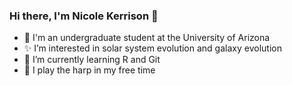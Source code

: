 ### Hi there, I'm Nicole Kerrison :wave:
- 🌵 I'm an undergraduate student at the University of Arizona
- :sparkles: I’m interested in solar system evolution and galaxy evolution
- :seedling: I’m currently learning R and Git
- :musical_note: I play the harp in my free time

<!---
nkerrison/nkerrison is a ✨ special ✨ repository because its `README.md` (this file) appears on your GitHub profile.
You can click the Preview link to take a look at your changes.
--->
